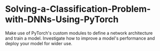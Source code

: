 # Solving-a-Classification-Problem-with-DNNs-Using-PyTorch
Make use of PyTorch's custom modules to define a network architecture and train a model. Investigate how to improve a model's performance and deploy your model for wider use.
